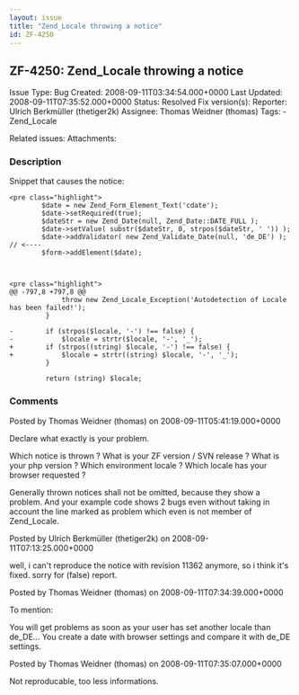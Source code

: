 ```yaml
---
layout: issue
title: "Zend_Locale throwing a notice"
id: ZF-4250
---
```


ZF-4250: Zend\_Locale throwing a notice
---------------------------------------

 Issue Type: Bug Created: 2008-09-11T03:34:54.000+0000 Last Updated: 2008-09-11T07:35:52.000+0000 Status: Resolved Fix version(s): 
 Reporter:  Ulrich Berkmüller (thetiger2k)  Assignee:  Thomas Weidner (thomas)  Tags: - Zend\_Locale
 
 Related issues: 
 Attachments: 
### Description

Snippet that causes the notice:

 
    <pre class="highlight"> 
            $date = new Zend_Form_Element_Text('cdate');
            $date->setRequired(true);
            $dateStr = new Zend_Date(null, Zend_Date::DATE_FULL );
            $date->setValue( substr($dateStr, 0, strpos($dateStr, ' ')) );
            $date->addValidator( new Zend_Validate_Date(null, 'de_DE') ); // <----
            $form->addElement($date);


 
    <pre class="highlight">
    @@ -797,8 +797,8 @@
                 throw new Zend_Locale_Exception('Autodetection of Locale has been failed!');
             }
     
    -        if (strpos($locale, '-') !== false) {
    -            $locale = strtr($locale, '-', '_');
    +        if (strpos((string) $locale, '-') !== false) {
    +            $locale = strtr((string) $locale, '-', '_');
             }
     
             return (string) $locale;


 

 

### Comments

Posted by Thomas Weidner (thomas) on 2008-09-11T05:41:19.000+0000

Declare what exactly is your problem.

Which notice is thrown ? What is your ZF version / SVN release ? What is your php version ? Which environment locale ? Which locale has your browser requested ?

Generally thrown notices shall not be omitted, because they show a problem. And your example code shows 2 bugs even without taking in account the line marked as problem which even is not member of Zend\_Locale.

 

 

Posted by Ulrich Berkmüller (thetiger2k) on 2008-09-11T07:13:25.000+0000

well, i can't reproduce the notice with revision 11362 anymore, so i think it's fixed. sorry for (false) report.

 

 

Posted by Thomas Weidner (thomas) on 2008-09-11T07:34:39.000+0000

To mention:

You will get problems as soon as your user has set another locale than de\_DE... You create a date with browser settings and compare it with de\_DE settings.

 

 

Posted by Thomas Weidner (thomas) on 2008-09-11T07:35:07.000+0000

Not reproducable, too less informations.

 

 